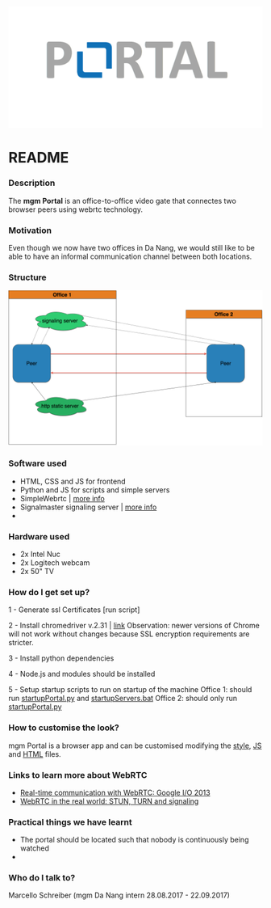 ![logo](images/logo.png)
# README #

### Description ###
The **mgm Portal** is an office-to-office video gate that connectes two browser peers using webrtc technology.

### Motivation ###
Even though we now have two offices in Da Nang, we would still like to be able to have an informal communication channel between both locations.

### Structure ###
![structure](docu/images/communicationDiagram.png)

### Software used ###
* HTML, CSS and JS for frontend
* Python and JS for scripts and simple servers
* SimpleWebrtc | [more info](https://simplewebrtc.com/)
* Signalmaster signaling server | [more info](https://github.com/andyet/signalmaster)
*


### Hardware used ##
* 2x Intel Nuc
* 2x Logitech webcam
* 2x 50" TV

### How do I get set up? ###
1 - Generate ssl Certificates
[run script]

2 - Install chromedriver v.2.31 | [link](https://chromedriver.storage.googleapis.com/index.html?path=2.31/)
    Observation: newer versions of Chrome will not work without changes because SSL encryption requirements are stricter.

3 - Install python dependencies

4 - Node.js and modules should be installed

5 - Setup startup scripts to run on startup of the machine
    Office 1: should run [startupPortal.py](https://bitbucket.org/mgmportal/mgm-portal/src/16a4c9304311d2815b4b9b2e331c235f9001f0fe/startupScripts/startupPortal.py?at=master) and [startupServers.bat](https://bitbucket.org/mgmportal/mgm-portal/src/16a4c9304311d2815b4b9b2e331c235f9001f0fe/startupScripts/startupServers.bat?at=master)
    Office 2: should only run [startupPortal.py](https://bitbucket.org/mgmportal/mgm-portal/src/16a4c9304311d2815b4b9b2e331c235f9001f0fe/startupScripts/startupPortal.py?at=master) 


### How to customise the look? ###
mgm Portal is a browser app and can be customised modifying the [style](https://bitbucket.org/mgmportal/mgm-portal/src/007fb67ef03d4589b914d3f953db351c3b464932/css/style.css?at=master), [JS](https://bitbucket.org/mgmportal/mgm-portal/src/007fb67ef03d4589b914d3f953db351c3b464932/js/main.js?at=master) and [HTML](https://bitbucket.org/mgmportal/mgm-portal/src/007fb67ef03d4589b914d3f953db351c3b464932/index.html?at=master&fileviewer=file-view-default)
files.

### Links to learn more about WebRTC ###
* [Real-time communication with WebRTC: Google I/O 2013](https://www.youtube.com/watch?v=p2HzZkd2A40)
* [WebRTC in the real world: STUN, TURN and signaling](https://www.html5rocks.com/en/tutorials/webrtc/infrastructure/)

### Practical things we have learnt ###
* The portal should be located such that nobody is continuously being watched
*


### Who do I talk to? ###
Marcello Schreiber (mgm Da Nang intern 28.08.2017 - 22.09.2017)
